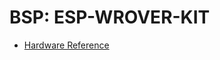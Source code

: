 # BSP: ESP-WROVER-KIT
* [Hardware Reference](https://www.espressif.com/en/products/hardware/esp-wrover-kit/overview)
